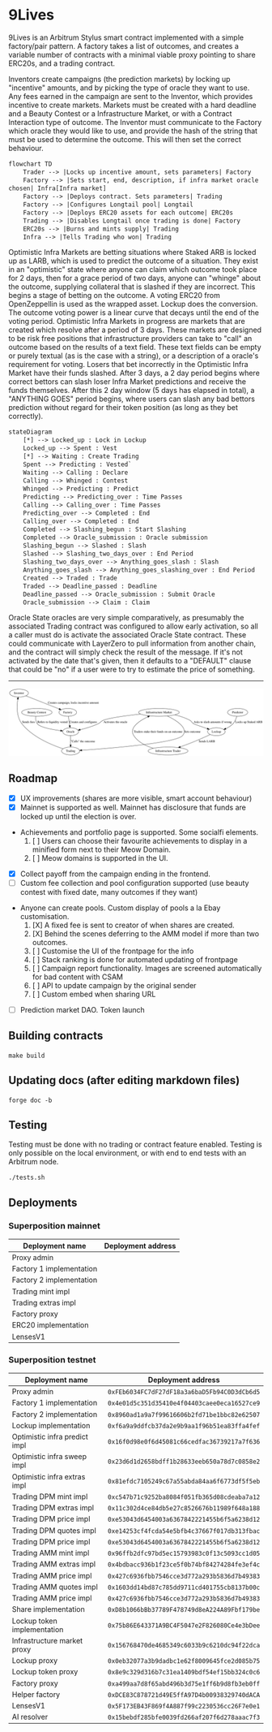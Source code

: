 
# 9Lives

9Lives is an Arbitrum Stylus smart contract implemented with a simple factory/pair
pattern. A factory takes a list of outcomes, and creates a variable number of contracts
with a minimal viable proxy pointing to share ERC20s, and a trading contract.

Inventors create campaigns (the prediction markets) by locking up "incentive" amounts, and
by picking the type of oracle they want to use. Any fees earned in the campaign are sent
to the Inventor, which provides incentive to create markets. Markets must be created with
a hard deadline and a Beauty Contest or a Infrastructure Market, or with a Contract
Interaction type of outcome. The Inventor must communicate to the Factory which oracle
they would like to use, and provide the hash of the string that must be used to determine
the outcome. This will then set the correct behaviour.

```mermaid
flowchart TD
    Trader --> |Locks up incentive amount, sets parameters| Factory
    Factory --> |Sets start, end, description, if infra market oracle chosen| Infra[Infra market]
    Factory --> |Deploys contract. Sets parameters| Trading
    Factory --> |Configures Longtail pool| Longtail
    Factory --> |Deploys ERC20 assets for each outcome| ERC20s
    Trading --> |Disables Longtail once trading is done| Factory
    ERC20s --> |Burns and mints supply| Trading
    Infra --> |Tells Trading who won| Trading
```

Optimistic Infra Markets are betting situations where Staked ARB is locked up as LARB,
which is used to predict the outcome of a situation. They exist in an "optimistic" state
where anyone can claim which outcome took place for 2 days, then for a grace period of two
days, anyone can "whinge" about the outcome, supplying collateral that is slashed if they
are incorrect. This begins a stage of betting on the outcome. A voting ERC20 from
OpenZeppellin is used as the wrapped asset. Lockup does the conversion. The outcome voting
power is a linear curve that decays until the end of the voting period. Optimistic Infra
Markets in progress are markets that are created which resolve after a period of 3 days.
These markets are designed to be risk free positions that infrastructure providers can
take to "call" an outcome based on the results of a text field. These text fields can be
empty or purely textual (as is the case with a string), or a description of a oracle's
requirement for voting. Losers that bet incorrectly in the Optimistic Infra Market have
their funds slashed. After 3 days, a 2 day period begins where correct bettors can slash
loser Infra Market predictions and receive the funds themselves. After this 2 day window
(5 days has elapsed in total), a "ANYTHING GOES" period begins, where users can slash any
bad bettors prediction without regard for their token position (as long as they bet
correctly).

```mermaid
stateDiagram
    [*] --> Locked_up : Lock in Lockup
    Locked_up --> Spent : Vest
    [*] --> Waiting : Create Trading
    Spent --> Predicting : Vested`
    Waiting --> Calling : Declare
    Calling --> Whinged : Contest
    Whinged --> Predicting : Predict
    Predicting --> Predicting_over : Time Passes
    Calling --> Calling_over : Time Passes
    Predicting_over --> Completed : End
    Calling_over --> Completed : End
    Completed --> Slashing_begun : Start Slashing
    Completed --> Oracle_submission : Oracle submission
    Slashing_begun --> Slashed : Slash
    Slashed --> Slashing_two_days_over : End Period
    Slashing_two_days_over --> Anything_goes_slash : Slash
    Anything_goes_slash --> Anything_goes_slashing_over : End Period
    Created --> Traded : Trade
    Traded --> Deadline_passed : Deadline
    Deadline_passed --> Oracle_submission : Submit Oracle
    Oracle_submission --> Claim : Claim
```

Oracle State oracles are very simple comparatively, as presumably the associated Trading
contract was configured to allow early activation, so all a caller must do is activate the
associated Oracle State contract. These could communicate with LayerZero to pull
information from another chain, and the contract will simply check the result of the
message. If it's not activated by the date that's given, then it defaults to a "DEFAULT"
clause that could be "no" if a user were to try to estimate the price of something.

---

![Diagram of the system](diagram.svg)

## Roadmap

- [X] UX improvements (shares are more visible, smart account behaviour)
- [X] Mainnet is supported as well. Mainnet has disclosure that funds are locked up until the election is over.
- Achievements and portfolio page is supported. Some socialfi elements.
    1. [ ] Users can choose their favourite achievements to display in a minified form next to their Meow Domain.
    2. [ ] Meow domains is supported in the UI.
- [X] Collect payoff from the campaign ending in the frontend.
- [ ] Custom fee collection and pool configuration supported (use beauty contest with fixed date, many outcomes if they want)
- Anyone can create pools. Custom display of pools a la Ebay customisation.
    1. [X] A fixed fee is sent to creator of when shares are created.
    2. [X] Behind the scenes deferring to the AMM model if more than two outcomes.
    3. [ ] Customise the UI of the frontpage for the info
    4. [ ] Stack ranking is done for automated updating of frontpage
    5. [ ] Campaign report functionality. Images are screened automatically for bad content with CSAM
    6. [ ] API to update campaign by the original sender
    9. [ ] Custom embed when sharing URL
- [ ] Prediction market DAO. Token launch

## Building contracts

	make build

## Updating docs (after editing markdown files)

	forge doc -b

## Testing

Testing must be done with no trading or contract feature enabled. Testing is only possible
on the local environment, or with end to end tests with an Arbitrum node.

	./tests.sh

## Deployments

### Superposition mainnet

|      Deployment name     |              Deployment address            |
|--------------------------|--------------------------------------------|
| Proxy admin              |  |
| Factory 1 implementation |  |
| Factory 2 implementation |  |
| Trading mint impl        |  |
| Trading extras impl      |  |
| Factory proxy            |  |
| ERC20 implementation     |  |
| LensesV1                 |  |

### Superposition testnet

|        Deployment name        |              Deployment address            |
|-------------------------------|--------------------------------------------|
| Proxy admin                   | `0xFEb6034FC7dF27dF18a3a6baD5Fb94C0D3dCb6d5` |
| Factory 1 implementation      | `0x4e01d5c351d35410e4f04403caee0eca16527ce9` |
| Factory 2 implementation      | `0x8960ad1a9a7f99616606b2fd71be1bbc82e62507` |
| Lockup implementation         | `0xf6a9a9ddfcb37da2e9b9aa1f96b51ea83ffa4fef` |
| Optimistic infra predict impl | `0x16f0d98e0f6d45081c66cedfac36739217a7f636` |
| Optimistic infra sweep impl   | `0x23d6d1d2658bdff1b28633eeb650a78d7c0858e2` |
| Optimistic infra extras impl  | `0x81efdc7105249c67a55abda84aa6f6773df5f5eb` |
| Trading DPM mint impl         | `0xc547b71c9252ba8084f051fb365d08cdeaba7a12` |
| Trading DPM extras impl       | `0x11c302d4ce84db5e27c8526676b11989f648a188` |
| Trading DPM price impl        | `0xe53043d6454003a6367842221455b6f5a6238d12` |
| Trading DPM quotes impl       | `0xe14253cf4fcda54e5bfb4c37667f017db313fbac` |
| Trading DPM price impl        | `0xe53043d6454003a6367842221455b6f5a6238d12` |
| Trading AMM mint impl         | `0x96ffb2dfc97bd5ec15793983c0f13c5093cc1d05` |
| Trading AMM extras impl       | `0x4bdbacc936b1f23ce5f0b74bf84274284fe3ef4c` |
| Trading AMM price impl        | `0x427c6936fbb7546cce3d772a293b5836d7b49383` |
| Trading AMM quotes impl       | `0x1603dd14bd87c785dd9711cd401755cb8137b00c` |
| Trading AMM price impl        | `0x427c6936fbb7546cce3d772a293b5836d7b49383` |
| Share implementation          | `0xD8b1066bBb37789F478749d8eA224A89Fbf179be` |
| Lockup token implementation   | `0x75b86E643371A9BC4F5047e2F826080Ce4e3bDee` |
| Infrastructure market proxy   | `0x156768470de4685349c6033b9c6210dc94f22dca` |
| Lockup proxy                  | `0x0eb32077a3b9dadbc1e62f8009645fce2d085b75` |
| Lockup token proxy            | `0x8e9c329d316b7c31ea1409bdf54ef15bb324c0c6` |
| Factory proxy                 | `0xa499aa7d8f65abd496b3d75e1ff6b9d8fb3eb0ff` |
| Helper factory                | `0xDCE83C878721d49E5ffA97D4b00938329740dACA` |
| LensesV1                      | `0x5F173EB43F869f4A887f99c2230536cc26F7e0e1` |
| AI resolver                   | `0x15bebdf285bfe0039fd266af207f6d278aaac7f3` |
